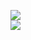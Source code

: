 [![](https://img.shields.io/badge/Made%20With-Github%20Spray-lightgrey.svg?style=for-the-badge&logo=github)](https://github.com/Annihil/github-spray#29298)  
[![](https://i.imgur.com/2DrTn0Z.gif)](https://github.com/Annihil/github-spray)